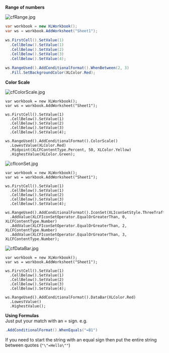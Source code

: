 **Range of numbers**  

![cfRange.jpg](http://download-codeplex.sec.s-msft.com/Download?ProjectName=closedxml&DownloadId=363983 "cfRange.jpg")  
```c#
var workbook = new XLWorkbook();
var ws = workbook.AddWorksheet("Sheet1");

ws.FirstCell().SetValue(1)
  .CellBelow().SetValue(1)
  .CellBelow().SetValue(2)
  .CellBelow().SetValue(3)
  .CellBelow().SetValue(4);

ws.RangeUsed().AddConditionalFormat().WhenBetween(2, 3)
  .Fill.SetBackgroundColor(XLColor.Red);

```

**Color Scale**  

![cfColorScale.jpg](http://download-codeplex.sec.s-msft.com/Download?ProjectName=closedxml&DownloadId=363980 "cfColorScale.jpg")  
```
var workbook = new XLWorkbook();
var ws = workbook.AddWorksheet("Sheet1");

ws.FirstCell().SetValue(1)
  .CellBelow().SetValue(1)
  .CellBelow().SetValue(2)
  .CellBelow().SetValue(3)
  .CellBelow().SetValue(4);

ws.RangeUsed().AddConditionalFormat().ColorScale()
  .LowestValue(XLColor.Red)
  .Midpoint(XLCFContentType.Percent, 50, XLColor.Yellow)
  .HighestValue(XLColor.Green);
```

![cfIconSet.jpg](http://download-codeplex.sec.s-msft.com/Download?ProjectName=closedxml&DownloadId=363982 "cfIconSet.jpg")  
```
var workbook = new XLWorkbook();
var ws = workbook.AddWorksheet("Sheet1");

ws.FirstCell().SetValue(1)
  .CellBelow().SetValue(1)
  .CellBelow().SetValue(2)
  .CellBelow().SetValue(3)
  .CellBelow().SetValue(4);

ws.RangeUsed().AddConditionalFormat().IconSet(XLIconSetStyle.ThreeTrafficLights2)
  .AddValue(XLCFIconSetOperator.EqualOrGreaterThan, 0, XLCFContentType.Number)
  .AddValue(XLCFIconSetOperator.EqualOrGreaterThan, 2, XLCFContentType.Number)
  .AddValue(XLCFIconSetOperator.EqualOrGreaterThan, 3, XLCFContentType.Number);
```

![cfDataBar.jpg](http://download-codeplex.sec.s-msft.com/Download?ProjectName=closedxml&DownloadId=363981 "cfDataBar.jpg")  
```
var workbook = new XLWorkbook();
var ws = workbook.AddWorksheet("Sheet1");

ws.FirstCell().SetValue(1)
  .CellBelow().SetValue(1)
  .CellBelow().SetValue(2)
  .CellBelow().SetValue(3)
  .CellBelow().SetValue(4);

ws.RangeUsed().AddConditionalFormat().DataBar(XLColor.Red)
  .LowestValue()
  .HighestValue();
```

**Using Formulas**  
Just put your match with an = sign. e.g.  
```c#
.AddConditionalFormat().WhenEquals("=B1")
```

If you need to start the string with an equal sign then put the entire string between quotes (`"\"=Hello\""`)  
